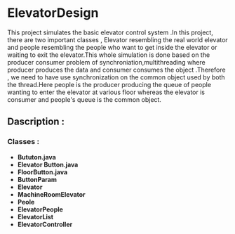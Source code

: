 # ElevatorDesign
This project simulates the basic elevator control system .In this project, there are two important classes , 
Elevator resembling the real world elevator and people resembling the people who want to get inside the elevator or waiting 
to exit the elevator.This whole simulation is done based on the producer consumer problem of synchroniation,multithreading where
producer produces the data and consumer consumes the object .Therefore , we need to have use synchronization on
the common object used by both the thread.Here people is the producer producing the queue of people wanting to enter 
the elevator at various floor whereas the elevator is consumer and people's queue is the common object.

##  Dascription :
###     Classes :
 -   **Bututon.java**
 -   **Elevator Button.java**
 -   **FloorButton.java**
 -   **ButtonParam**
 -   **Elevator** 
 -  **MachineRoomElevator** 
  -  **Peole**
  - **ElevatorPeople**
  -  **ElevatorList**
  -  **ElevatorController**
